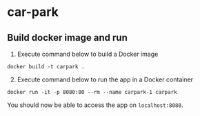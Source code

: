 # car-park

## Build docker image and run

1. Execute command below to build a Docker image
```console
docker build -t carpark .    
```

2. Execute command below to run the app in a Docker container
```console
docker run -it -p 8080:80 --rm --name carpark-1 carpark    
```

You should now be able to access the app on `localhost:8080`.
